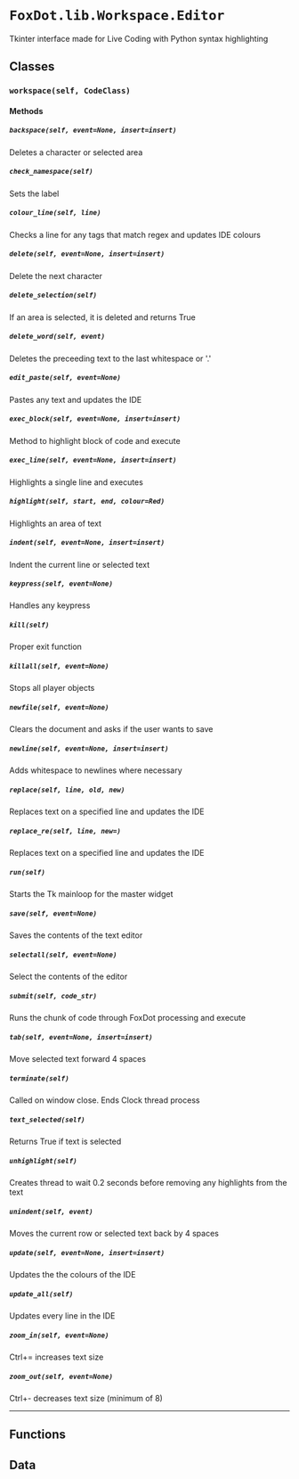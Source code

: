 # `FoxDot.lib.Workspace.Editor`

Tkinter interface made for Live Coding with Python syntax highlighting 

## Classes

### `workspace(self, CodeClass)`



#### Methods

##### `backspace(self, event=None, insert=insert)`

Deletes a character or selected area 

##### `check_namespace(self)`

Sets the label 

##### `colour_line(self, line)`

Checks a line for any tags that match regex and updates IDE colours 

##### `delete(self, event=None, insert=insert)`

Delete the next character 

##### `delete_selection(self)`

If an area is selected, it is deleted and returns True 

##### `delete_word(self, event)`

Deletes the preceeding text to the last whitespace or '.' 

##### `edit_paste(self, event=None)`

Pastes any text and updates the IDE 

##### `exec_block(self, event=None, insert=insert)`

Method to highlight block of code and execute 

##### `exec_line(self, event=None, insert=insert)`

Highlights a single line and executes 

##### `highlight(self, start, end, colour=Red)`

Highlights an area of text 

##### `indent(self, event=None, insert=insert)`

Indent the current line or selected text 

##### `keypress(self, event=None)`

Handles any keypress 

##### `kill(self)`

Proper exit function 

##### `killall(self, event=None)`

Stops all player objects 

##### `newfile(self, event=None)`

Clears the document and asks if the user wants to save 

##### `newline(self, event=None, insert=insert)`

Adds whitespace to newlines where necessary 

##### `replace(self, line, old, new)`

Replaces text on a specified line and updates the IDE 

##### `replace_re(self, line, new=)`

Replaces text on a specified line and updates the IDE 

##### `run(self)`

Starts the Tk mainloop for the master widget 

##### `save(self, event=None)`

Saves the contents of the text editor 

##### `selectall(self, event=None)`

Select the contents of the editor 

##### `submit(self, code_str)`

Runs the chunk of code through FoxDot processing and execute 

##### `tab(self, event=None, insert=insert)`

Move selected text forward 4 spaces 

##### `terminate(self)`

Called on window close. Ends Clock thread process 

##### `text_selected(self)`

Returns True if text is selected 

##### `unhighlight(self)`

Creates thread to wait 0.2 seconds before removing any highlights from the text 

##### `unindent(self, event)`

Moves the current row or selected text back by 4 spaces 

##### `update(self, event=None, insert=insert)`

Updates the the colours of the IDE 

##### `update_all(self)`

Updates every line in the IDE 

##### `zoom_in(self, event=None)`

Ctrl+= increases text size 

##### `zoom_out(self, event=None)`

Ctrl+- decreases text size (minimum of 8) 

---

## Functions

## Data

